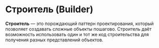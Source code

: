 # Строитель (Builder)

**Строитель** — это порождающий паттерн проектирования, 
который позволяет создавать сложные объекты пошагово. 
Строитель даёт возможность использовать один и тот же код 
строительства для получения разных представлений объектов.